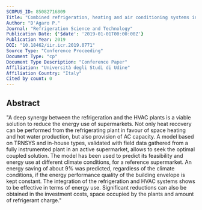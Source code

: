```yaml
---
SCOPUS_ID: 85082716809
Title: "Combined refrigeration, heating and air conditioning systems in supermarkets: Seeking energy efficient solutions"
Author: "D'Agaro P."
Journal: "Refrigeration Science and Technology"
Publication Date: {'$date': '2019-01-01T00:00:00Z'}
Publication Year: 2019
DOI: "10.18462/iir.icr.2019.0771"
Source Type: "Conference Proceeding"
Document Type: "cp"
Document Type Description: "Conference Paper"
Affiliation: "Università degli Studi di Udine"
Affiliation Country: "Italy"
Cited by count: 0
---
```


## Abstract
"A deep synergy between the refrigeration and the HVAC plants is a viable solution to reduce the energy use of supermarkets. Not only heat recovery can be performed from the refrigerating plant in favour of space heating and hot water production, but also provision of AC capacity. A model based on TRNSYS and in-house types, validated with field data gathered from a fully instrumented plant in an active supermarket, allows to seek the optimal coupled solution. The model has been used to predict its feasibility and energy use at different climate conditions, for a reference supermarket. An energy saving of about 9% was predicted, regardless of the climate conditions, if the energy performance quality of the building envelope is kept constant. The integration of the refrigeration and HVAC systems shows to be effective in terms of energy use. Significant reductions can also be obtained in the investment costs, space occupied by the plants and amount of refrigerant charge."
